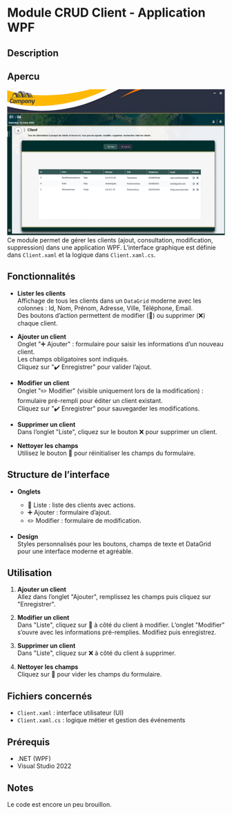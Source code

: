 # Module CRUD Client - Application WPF

## Description

## Apercu
![Aperçu de l'application](./image.png)
Ce module permet de gérer les clients (ajout, consultation, modification, suppression) dans une application WPF. L’interface graphique est définie dans `Client.xaml` et la logique dans `Client.xaml.cs`.

## Fonctionnalités

- **Lister les clients**  
  Affichage de tous les clients dans un `DataGrid` moderne avec les colonnes : Id, Nom, Prénom, Adresse, Ville, Téléphone, Email.  
  Des boutons d’action permettent de modifier (📝) ou supprimer (❌) chaque client.

- **Ajouter un client**  
  Onglet "➕ Ajouter" : formulaire pour saisir les informations d’un nouveau client.  
  Les champs obligatoires sont indiqués.  
  Cliquez sur "✔️ Enregistrer" pour valider l’ajout.

- **Modifier un client**  
  Onglet "✏️ Modifier" (visible uniquement lors de la modification) : formulaire pré-rempli pour éditer un client existant.  
  Cliquez sur "✔️ Enregistrer" pour sauvegarder les modifications.

- **Supprimer un client**  
  Dans l’onglet "Liste", cliquez sur le bouton ❌ pour supprimer un client.

- **Nettoyer les champs**  
  Utilisez le bouton 🧹 pour réinitialiser les champs du formulaire.

## Structure de l’interface

- **Onglets**  
  - 📄 Liste : liste des clients avec actions.  
  - ➕ Ajouter : formulaire d’ajout.  
  - ✏️ Modifier : formulaire de modification.

- **Design**  
  Styles personnalisés pour les boutons, champs de texte et DataGrid pour une interface moderne et agréable.

## Utilisation

1. **Ajouter un client**  
   Allez dans l’onglet "Ajouter", remplissez les champs puis cliquez sur "Enregistrer".

2. **Modifier un client**  
   Dans "Liste", cliquez sur 📝 à côté du client à modifier. L’onglet "Modifier" s’ouvre avec les informations pré-remplies. Modifiez puis enregistrez.

3. **Supprimer un client**  
   Dans "Liste", cliquez sur ❌ à côté du client à supprimer.

4. **Nettoyer les champs**  
   Cliquez sur 🧹 pour vider les champs du formulaire.

## Fichiers concernés

- `Client.xaml` : interface utilisateur (UI)
- `Client.xaml.cs` : logique métier et gestion des événements

## Prérequis

- .NET (WPF)
- Visual Studio 2022

## Notes
Le code est encore un peu brouillon.